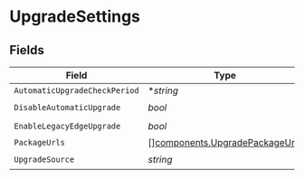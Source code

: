 # UpgradeSettings


## Fields

| Field                                                                            | Type                                                                             | Required                                                                         | Description                                                                      |
| -------------------------------------------------------------------------------- | -------------------------------------------------------------------------------- | -------------------------------------------------------------------------------- | -------------------------------------------------------------------------------- |
| `AutomaticUpgradeCheckPeriod`                                                    | **string*                                                                        | :heavy_minus_sign:                                                               | N/A                                                                              |
| `DisableAutomaticUpgrade`                                                        | *bool*                                                                           | :heavy_check_mark:                                                               | N/A                                                                              |
| `EnableLegacyEdgeUpgrade`                                                        | *bool*                                                                           | :heavy_check_mark:                                                               | N/A                                                                              |
| `PackageUrls`                                                                    | [][components.UpgradePackageUrls](../../models/components/upgradepackageurls.md) | :heavy_minus_sign:                                                               | N/A                                                                              |
| `UpgradeSource`                                                                  | *string*                                                                         | :heavy_check_mark:                                                               | N/A                                                                              |